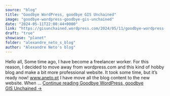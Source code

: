 ```yaml
---
source: "blog"
title: "Goodbye WordPress, goodbye GIS Unchained"
image: "goodbye-wordpress-goodbye-gis-unchained"
date: "2024-05-11T22:00:44+0000"
link: "https://gisunchained.wordpress.com/2024/05/11/goodbye-wordpress-goodbye-gis-unchained/"
draft: "true"
showcase: "planet"
folder: "alexandre_neto_s_blog"
author: "Alexandre Neto's blog"
---
```


Hello all, Some time ago, I have become a freelancer worker. For this reason, I decided to move away from wordpress.com and this kind of hobby blog and make a bit more professional website. It took some time, but it&#8217;s ready now! www.aneto.pt I have move all the blog content to the new website. When &#8230; <a class="more-link" href="https://gisunchained.wordpress.com/2024/05/11/goodbye-wordpress-goodbye-gis-unchained/">Continue reading <span class="screen-reader-text">Goodbye WordPress, goodbye GIS&#160;Unchained</span> <span class="meta-nav">&#8594;</span></a>
